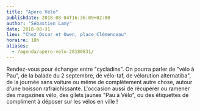 ```yaml
---
title: "Apéro Vélo"
publishdate: 2018-08-04T16:36:09+02:00
author: "Sébastien Lamy"
date: 2018-08-31
lieu: "Chez Oscar et Owen, place Clémenceau"
horaire: 18h
aliases:
  - /agenda/apero-velo-20180831/
---
```


Rendez-vous pour échanger entre "cycladins". On pourra parler de "vélo à Pau",
de la balade du 2 septembre, de vélo-taf, de vélorution alternatiba", de la
journée sans voiture ou même de complètement autre chose, autour d'une boisson
rafraichissante. L'occasion aussi de récupérer ou ramener des magazines vélo,
des gilets jaunes "Pau à Vélo", ou des étiquettes de compliment à déposer sur
les vélos en ville !
